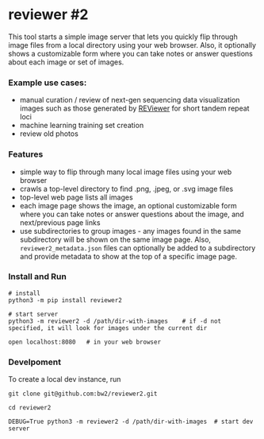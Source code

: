 # reviewer #2

This tool starts a simple image server that lets you quickly flip through image files from a local directory using your web browser.
Also, it optionally shows a customizable form where you can take notes or answer questions about each image or set of images. 

### Example use cases:
- manual curation / review of next-gen sequencing data visualization images such as those generated by [REViewer](https://www.illumina.com/science/genomics-research/reviewer-visualizing-alignments-short-reads-long-repeat.html) for short tandem repeat loci
- machine learning training set creation
- review old photos

### Features

- simple way to flip through many local image files using your web browser
- crawls a top-level directory to find .png, .jpeg, or .svg image files
- top-level web page lists all images
- each image page shows the image, an optional customizable form where you can take notes or answer questions about the image, and next/previous page links
- use subdirectories to group images - any images found in the same subdirectory will be shown on the same image page. Also, `reviewer2_metadata.json` files can optionally be added to a subdirectory and provide metadata to show at the top of a specific image page.

### Install and Run

```
# install
python3 -m pip install reviewer2  

# start server
python3 -m reviewer2 -d /path/dir-with-images    # if -d not specified, it will look for images under the current dir

open localhost:8080   # in your web browser
```

### Develpoment

To create a local dev instance, run

```
git clone git@github.com:bw2/reviewer2.git

cd reviewer2

DEBUG=True python3 -m reviewer2 -d /path/dir-with-images  # start dev server
```
